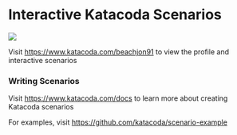 # Interactive Katacoda Scenarios

[![](http://shields.katacoda.com/katacoda/beachjon91/count.svg)](https://www.katacoda.com/beachjon91 "Get your profile on Katacoda.com")

Visit https://www.katacoda.com/beachjon91 to view the profile and interactive scenarios

### Writing Scenarios
Visit https://www.katacoda.com/docs to learn more about creating Katacoda scenarios

For examples, visit https://github.com/katacoda/scenario-example
